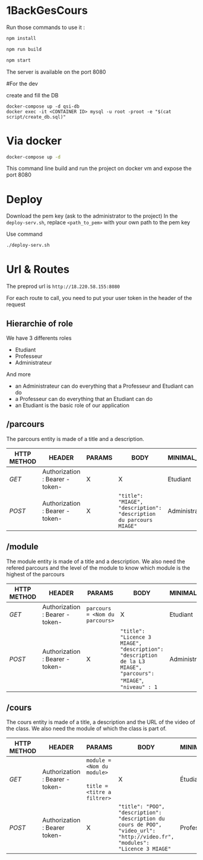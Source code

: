 # 1BackGesCours

Run those commands to use it :

```sh
npm install

npm run build

npm start
```

The server is available on the port 8080

#For the dev

create and fill the DB 

```
docker-compose up -d qsi-db
docker exec -it <CONTAINER ID> mysql -u root -proot -e "$(cat script/create_db.sql)"
```

# Via docker
```sh
docker-compose up -d 
```

This command line build and run the project on docker vm and expose the port 8080

# Deploy

Download the pem key (ask to the administrator to the project)
In the `deploy-serv.sh`, replace `<path_to_pem>` with your own path to the pem key

Use command
```sh
./deploy-serv.sh
```

# Url & Routes

The preprod url is `http://18.220.58.155:8080` 

For each route to call, you need to put your user token in the header of the request

## Hierarchie of role 

We have 3 differents roles
 - Etudiant
 - Professeur 
 - Administrateur

And more
 - an Administrateur can do everything that a Professeur and Etudiant can do
 - a Professeur can do everything that an Etudiant can do
 - an Etudiant is the basic role of our application
 
## /parcours  
  
The parcours entity is made of a title and a description.
  
| **HTTP METHOD** | **HEADER** | **PARAMS** | **BODY** | **MINIMAL_ROLE** |
|------------|---------|-------| -----| -----| 
| *GET* | Authorization : Bearer -token- | X | X | Etudiant
| *POST* | Authorization : Bearer -token- | X | `"title": "MIAGE",`<br>`"description": "description du parcours MIAGE"` | Administrateur

## /module

The module entity is made of a title and a description. We also need the refered parcours and the level of the module to know which module is the highest of the parcours

| **HTTP METHOD** | **HEADER** | **PARAMS** | **BODY** | **MINIMAL_ROLE** |
|------------|---------|-------| -----| -----|
| *GET* | Authorization : Bearer -token- | `parcours = <Nom du parcours>` | X | Etudiant
| *POST* | Authorization : Bearer -token- | X | `"title": "Licence 3 MIAGE",`<br>`"description": "description de la L3 MIAGE",`<br>`"parcours": "MIAGE"`,<br>`"niveau" : 1` | Administrateur

## /cours

The cours entity is made of a title, a description and the URL of the video of the class. We also need the module of which the class is part of.

| **HTTP METHOD** | **HEADER** | **PARAMS** | **BODY** | **MINIMAL_ROLE** |
|------------|---------|-------| -----| -----| 
| *GET* | Authorization : Bearer -token- | `module = <Nom du module>`  <br><br>  `title = <titre a filtrer>` | X | Étudiant
| *POST* | Authorization : Bearer token- | X | `"title": "POO",`<br>`"description": "description du cours de POO",`<br>`"video_url": "http://video.fr",`<br>`"modules": "Licence 3 MIAGE"` | Professeur
